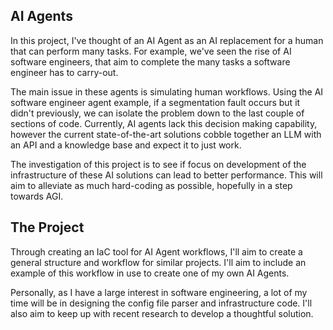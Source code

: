 ## AI Agents
In this project, I've thought of an AI Agent as an AI replacement for a human that can perform many tasks. For example, we've seen the rise of AI software engineers, that aim to complete the many tasks a software engineer has to carry-out.

The main issue in these agents is simulating human workflows. Using the AI software engineer agent example, if a segmentation fault occurs but it didn't previously, we can isolate the problem down to the last couple of sections of code. Currently, AI agents lack this decision making capability, however the current state-of-the-art solutions cobble together an LLM with an API and a knowledge base and expect it to just work.

The investigation of this project is to see if focus on development of the infrastructure of these AI solutions can lead to better performance. This will aim to alleviate as much hard-coding as possible, hopefully in a step towards AGI.

## The Project
Through creating an IaC tool for AI Agent workflows, I'll aim to create a general structure and workflow for similar projects. I'll aim to include an example of this workflow in use to create one of my own AI Agents.

Personally, as I have a large interest in software engineering, a lot of my time will be in designing the config file parser and infrastructure code. I'll also aim to keep up with recent research to develop a thoughtful solution.